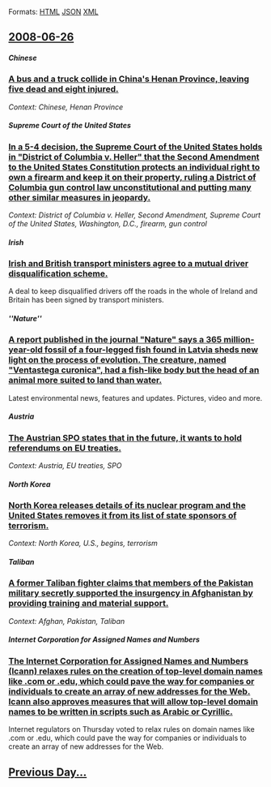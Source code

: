 
Formats: [HTML](2008/06/26/index.html)  [JSON](2008/06/26/index.json)  [XML](2008/06/26/index.xml)  

## [2008-06-26](/news/2008/06/26/index.md)

##### Chinese
### [ A bus and a truck collide in China's Henan Province, leaving five dead and eight injured. ](/news/2008/06/26/a-bus-and-a-truck-collide-in-china-s-henan-province-leaving-five-dead-and-eight-injured.md)
_Context: Chinese, Henan Province_

##### Supreme Court of the United States
### [ In a 5-4 decision, the Supreme Court of the United States holds in "District of Columbia v. Heller" that the Second Amendment to the United States Constitution protects an individual right to own a firearm and keep it on their property, ruling a District of Columbia gun control law unconstitutional and putting many other similar measures in jeopardy. ](/news/2008/06/26/in-a-5a4-decision-the-supreme-court-of-the-united-states-holds-in-district-of-columbia-v-heller-that-the-second-amendment-to-the-unit.md)
_Context: District of Columbia v. Heller, Second Amendment, Supreme Court of the United States, Washington, D.C., firearm, gun control_

##### Irish
### [ Irish and British transport ministers agree to a mutual driver disqualification scheme. ](/news/2008/06/26/irish-and-british-transport-ministers-agree-to-a-mutual-driver-disqualification-scheme.md)
A deal to keep disqualified drivers off the roads in the whole of Ireland and Britain has been signed by transport ministers.

##### ''Nature''
### [ A report published in the journal "Nature" says a 365 million-year-old fossil of a four-legged fish found in Latvia sheds new light on the process of evolution. The creature, named "Ventastega curonica", had a fish-like body but the head of an animal more suited to land than water. ](/news/2008/06/26/a-report-published-in-the-journal-nature-says-a-365-million-year-old-fossil-of-a-four-legged-fish-found-in-latvia-sheds-new-light-on-the.md)
Latest environmental news, features and updates. Pictures, video and more. 

##### Austria
### [ The Austrian SPO states that in the future, it wants to hold referendums on EU treaties. ](/news/2008/06/26/the-austrian-spa-states-that-in-the-future-it-wants-to-hold-referendums-on-eu-treaties.md)
_Context: Austria, EU treaties, SPO_

##### North Korea
### [ North Korea releases details of its nuclear program and the United States removes it from its list of state sponsors of terrorism. ](/news/2008/06/26/north-korea-releases-details-of-its-nuclear-program-and-the-united-states-removes-it-from-its-list-of-state-sponsors-of-terrorism.md)
_Context: North Korea, U.S., begins, terrorism_

##### Taliban
### [ A former Taliban fighter claims that members of the Pakistan military secretly supported the insurgency in Afghanistan by providing training and material support. ](/news/2008/06/26/a-former-taliban-fighter-claims-that-members-of-the-pakistan-military-secretly-supported-the-insurgency-in-afghanistan-by-providing-trainin.md)
_Context: Afghan, Pakistan, Taliban_

##### Internet Corporation for Assigned Names and Numbers
### [ The Internet Corporation for Assigned Names and Numbers (Icann) relaxes rules on the creation of top-level domain names like .com or .edu, which could pave the way for companies or individuals to create an array of new addresses for the Web. Icann also approves measures that will allow top-level domain names to be written in scripts such as Arabic or Cyrillic. ](/news/2008/06/26/the-internet-corporation-for-assigned-names-and-numbers-icann-relaxes-rules-on-the-creation-of-top-level-domain-names-like-com-or-edu.md)
Internet regulators on Thursday voted to relax rules on domain names like .com or .edu, which could pave the way for companies or individuals to create an array of new addresses for the Web.

## [Previous Day...](/news/2008/06/25/index.md)


